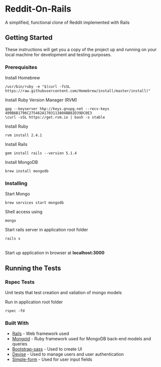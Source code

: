 # Reddit-On-Rails
A simplified, functional clone of Reddit implemented with Rails

## Getting Started
These instructions will get you a copy of the project up and running on your local machine for development and testing purposes.

### Prerequisites
Install Homebrew
```
/usr/bin/ruby -e "$(curl -fsSL https://raw.githubusercontent.com/Homebrew/install/master/install)"
```

Install Ruby Version Manager (RVM) 
```
gpg --keyserver hkp://keys.gnupg.net --recv-keys 409B6B1796C275462A1703113804BB82D39DC0E3
\curl -sSL https://get.rvm.io | bash -s stable
```

Install Ruby
```
rvm install 2.4.1
```

Install Rails
```
gem install rails --version 5.1.4
```

Install MongoDB
```
brew install mongodb
```

### Installing 
Start Mongo
```
brew services start mongodb
```
Shell access using
```
mongo
```
Start rails server in application root folder
```
rails s 
```
<br>Start up application in browser at **localhost:3000**

## Running the Tests 

### Rspec Tests
Unit tests that test creation and valiation of mongo models <br>

Run in application root folder
```
rspec -fd
```


### Built With
* [Rails](http://rubyonrails.org/) - Web framework used
* [Mongoid](https://rubygems.org/gems/mongoid) - Ruby framework used for MongoDB back-end models and queries 
* [Bootstrap-sass](https://rubygems.org/gems/bootstrap-sass) - Used to create UI 
* [Devise](https://rubygems.org/gems/devise) - Used to manage users and user authentication
* [Simple-form](https://rubygems.org/gems/simple_form) - Used for user input fields 


